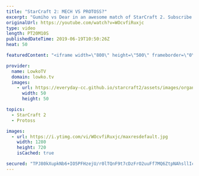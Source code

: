 ```yaml
---
title: "StarCraft 2: MECH VS PROTOSS?"
excerpt: "Gumiho vs Dear in an awesome match of StarCraft 2. Subscribe for more videos: http://lowko.tv/youtube More StarCraft 2: https://youtu.be/EQ_JvXQFDEU  I've been casting so many super close games lately, and this one is no different. Gumiho decides to play against Dear in this game, who is relentless with"
originalUrl: https://youtube.com/watch?v=WOcvfiRuxjc
type: video
length: PT20M10S
publishedDateTime: 2019-06-19T10:50:26Z
heat: 50

featuredContent: "<iframe width=\"800\" height=\"500\" frameborder=\"0\" src=\"https://www.youtube.com/embed/WOcvfiRuxjc\" allow=\"accelerometer; autoplay; encrypted-media; gyroscope; picture-in-picture\" allowfullscreen></iframe>"

provider:
  name: LowkoTV
  domain: lowko.tv
  images:
    - url: https://everyday-cc.github.io/starcraft2/assets/images/organizations/lowko.tv-50x50.jpg
      width: 50
      height: 50

topics:
  - StarCraft 2
  - Protoss

images:
  - url: https://i.ytimg.com/vi/WOcvfiRuxjc/maxresdefault.jpg
    width: 1280
    height: 720
    isCached: true

secured: "TPJ80kXupkNb6+IO5PFHzejU/r0lTQnF9t7cDzFrO2uuFf7MQ6ZtpNAhsllIcfCzVFS674iD6UQ90/6vWJEci0PjbE4X/k4zTpis+Jm9HfLjWfRbJBayIOaIs6WSxOVrIsxCo1XNE5ujhL8RyoTFuOYZkgx5nbVjnjR2MWmJjgv8qayg5Ze/lMOM18aKLeruWpvspL5THppb+dhy3V2pXOughrK8Z3v4Flp+d3i7nPHNSh5kuY19EndvNyjJznMvYWIPZ0D4Jg9r6fYbvI7yLYCzN3DSv7T045Av66BtWl3JsjpVrpxjiWCLwFO7hnClur0SHv3v/hx+M9TFxSGxkuCv2aZ3X4phdYIQGch2ws+8bWQqxcuQx+Ipe0Yf0pd2m3xx5VZ2Qhckrz0NqQdzaO1G7vYGjlRjxOgzanPTeTi3JZtcMqSYO+AQLW4WjOpn;5lsibYHQYFV6kohn/Ao6gA=="
---
```


